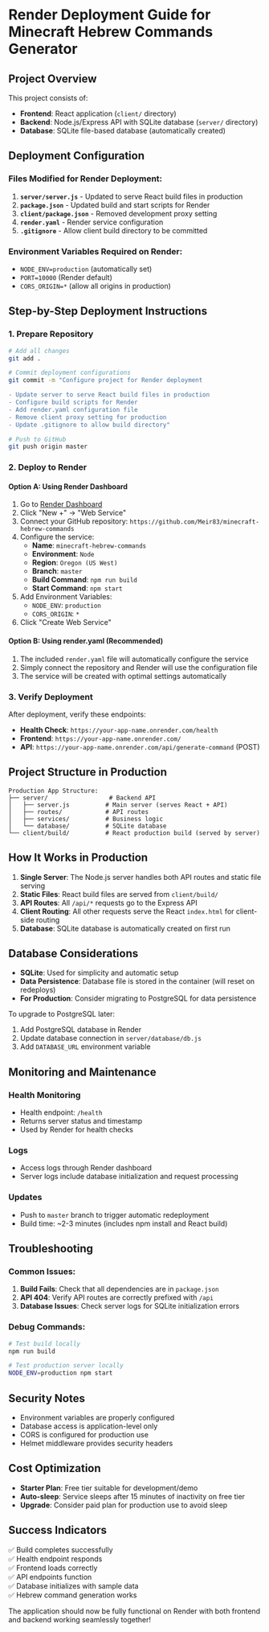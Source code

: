 # Render Deployment Guide for Minecraft Hebrew Commands Generator

## Project Overview
This project consists of:
- **Frontend**: React application (`client/` directory)
- **Backend**: Node.js/Express API with SQLite database (`server/` directory)
- **Database**: SQLite file-based database (automatically created)

## Deployment Configuration

### Files Modified for Render Deployment:
1. **`server/server.js`** - Updated to serve React build files in production
2. **`package.json`** - Updated build and start scripts for Render
3. **`client/package.json`** - Removed development proxy setting
4. **`render.yaml`** - Render service configuration
5. **`.gitignore`** - Allow client build directory to be committed

### Environment Variables Required on Render:
- `NODE_ENV=production` (automatically set)
- `PORT=10000` (Render default)
- `CORS_ORIGIN=*` (allow all origins in production)

## Step-by-Step Deployment Instructions

### 1. Prepare Repository
```bash
# Add all changes
git add .

# Commit deployment configurations
git commit -m "Configure project for Render deployment

- Update server to serve React build files in production
- Configure build scripts for Render
- Add render.yaml configuration file
- Remove client proxy setting for production
- Update .gitignore to allow build directory"

# Push to GitHub
git push origin master
```

### 2. Deploy to Render

#### Option A: Using Render Dashboard
1. Go to [Render Dashboard](https://dashboard.render.com/)
2. Click "New +" → "Web Service"
3. Connect your GitHub repository: `https://github.com/Meir83/minecraft-hebrew-commands`
4. Configure the service:
   - **Name**: `minecraft-hebrew-commands`
   - **Environment**: `Node`
   - **Region**: `Oregon (US West)`
   - **Branch**: `master`
   - **Build Command**: `npm run build`
   - **Start Command**: `npm start`
5. Add Environment Variables:
   - `NODE_ENV`: `production`
   - `CORS_ORIGIN`: `*`
6. Click "Create Web Service"

#### Option B: Using render.yaml (Recommended)
1. The included `render.yaml` file will automatically configure the service
2. Simply connect the repository and Render will use the configuration file
3. The service will be created with optimal settings automatically

### 3. Verify Deployment

After deployment, verify these endpoints:
- **Health Check**: `https://your-app-name.onrender.com/health`
- **Frontend**: `https://your-app-name.onrender.com/`
- **API**: `https://your-app-name.onrender.com/api/generate-command` (POST)

## Project Structure in Production

```
Production App Structure:
├── server/                 # Backend API
│   ├── server.js          # Main server (serves React + API)
│   ├── routes/            # API routes
│   ├── services/          # Business logic
│   └── database/          # SQLite database
└── client/build/          # React production build (served by server)
```

## How It Works in Production

1. **Single Server**: The Node.js server handles both API routes and static file serving
2. **Static Files**: React build files are served from `client/build/`
3. **API Routes**: All `/api/*` requests go to the Express API
4. **Client Routing**: All other requests serve the React `index.html` for client-side routing
5. **Database**: SQLite database is automatically created on first run

## Database Considerations

- **SQLite**: Used for simplicity and automatic setup
- **Data Persistence**: Database file is stored in the container (will reset on redeploys)
- **For Production**: Consider migrating to PostgreSQL for data persistence

To upgrade to PostgreSQL later:
1. Add PostgreSQL database in Render
2. Update database connection in `server/database/db.js`
3. Add `DATABASE_URL` environment variable

## Monitoring and Maintenance

### Health Monitoring
- Health endpoint: `/health`
- Returns server status and timestamp
- Used by Render for health checks

### Logs
- Access logs through Render dashboard
- Server logs include database initialization and request processing

### Updates
- Push to `master` branch to trigger automatic redeployment
- Build time: ~2-3 minutes (includes npm install and React build)

## Troubleshooting

### Common Issues:
1. **Build Fails**: Check that all dependencies are in `package.json`
2. **API 404**: Verify API routes are correctly prefixed with `/api`
3. **Database Issues**: Check server logs for SQLite initialization errors

### Debug Commands:
```bash
# Test build locally
npm run build

# Test production server locally
NODE_ENV=production npm start
```

## Security Notes

- Environment variables are properly configured
- Database access is application-level only
- CORS is configured for production use
- Helmet middleware provides security headers

## Cost Optimization

- **Starter Plan**: Free tier suitable for development/demo
- **Auto-sleep**: Service sleeps after 15 minutes of inactivity on free tier
- **Upgrade**: Consider paid plan for production use to avoid sleep

## Success Indicators

✅ Build completes successfully  
✅ Health endpoint responds  
✅ Frontend loads correctly  
✅ API endpoints function  
✅ Database initializes with sample data  
✅ Hebrew command generation works  

The application should now be fully functional on Render with both frontend and backend working seamlessly together!